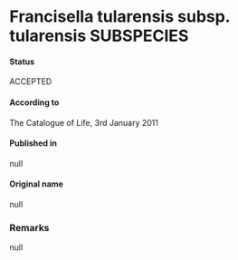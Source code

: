 Francisella tularensis subsp. tularensis SUBSPECIES
=======

#### Status
ACCEPTED

#### According to
The Catalogue of Life, 3rd January 2011

#### Published in
null

#### Original name
null

### Remarks
null